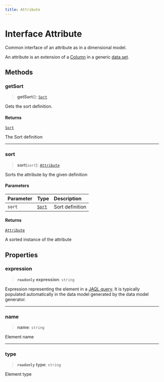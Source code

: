 ```yaml
---
title: Attribute
---
```


# Interface Attribute

Common interface of an attribute as in a dimensional model.

An attribute is an extension of a [Column](interface.Column.md) in a generic [data set](interface.Data.md).

## Methods

### getSort

> **getSort**(): [`Sort`](../enumerations/enumeration.Sort.md)

Gets the sort definition.

#### Returns

[`Sort`](../enumerations/enumeration.Sort.md)

The Sort definition

***

### sort

> **sort**(`sort`): [`Attribute`](interface.Attribute.md)

Sorts the attribute by the given definition

#### Parameters

| Parameter | Type | Description |
| :------ | :------ | :------ |
| `sort` | [`Sort`](../enumerations/enumeration.Sort.md) | Sort definition |

#### Returns

[`Attribute`](interface.Attribute.md)

A sorted instance of the attribute

## Properties

### expression

> **`readonly`** **expression**: `string`

Expression representing the element in a [JAQL query](https://developer.sisense.com/guides/querying/useJaql/).
It is typically populated automatically in the data model generated by the data model generator.

***

### name

> **name**: `string`

Element name

***

### type

> **`readonly`** **type**: `string`

Element type
